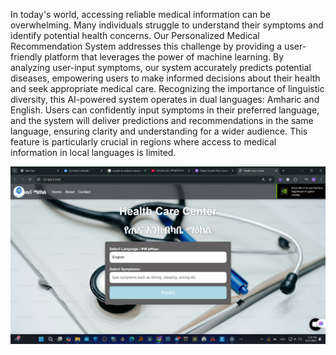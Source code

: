 In today's world, accessing reliable medical information can be overwhelming. Many individuals struggle to understand their symptoms and identify potential health concerns. Our Personalized Medical Recommendation System addresses this challenge by providing a user-friendly platform that leverages the power of machine learning. By analyzing user-input symptoms, our system accurately predicts potential diseases, empowering users to make informed decisions about their health and seek appropriate medical care. Recognizing the importance of linguistic diversity, this AI-powered system operates in dual languages: Amharic and English. Users can confidently input symptoms in their preferred language, and the system will deliver predictions and recommendations in the same language, ensuring clarity and understanding for a wider audience. This feature is particularly crucial in regions where access to medical information in local languages is limited.

![image alt](https://github.com/RoboCoder21/AI-medicine-Recomendation-/blob/e5bd14b8a0140e7407a0149b2586e79307bdf985/Screenshot%202025-02-17%20143639.png)
